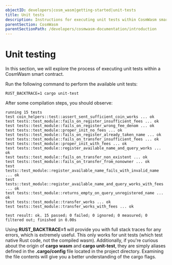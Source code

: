 ```yaml
---
objectID: developers|cosm_wasm|getting-started|unit-tests
title: Unit tests
description: Instructions for executing unit tests within CosmWasm smart contracts
parentSection: CosmWasm
parentSectionPath: /developers/cosmwasm-documentation/introduction
---
```


# Unit testing

In this section, we will explore the process of executing unit tests within a CosmWasm smart contract.

Run the following command to perform the available unit tests:

```shell
RUST_BACKTRACE=1 cargo unit-test
```

After some compilation steps, you should observe:

```text
running 15 tests
test coin_helpers::test::assert_sent_sufficient_coin_works ... ok
test tests::test_module::fails_on_register_insufficient_fees ... ok
test tests::test_module::fails_on_register_wrong_fee_denom ... ok
test tests::test_module::proper_init_no_fees ... ok
test tests::test_module::fails_on_register_already_taken_name ... ok
test tests::test_module::fails_on_transfer_insufficient_fees ... ok
test tests::test_module::proper_init_with_fees ... ok
test tests::test_module::register_available_name_and_query_works ... ok
test tests::test_module::fails_on_transfer_non_existent ... ok
test tests::test_module::fails_on_transfer_from_nonowner ... ok
test tests::test_module::register_available_name_fails_with_invalid_name ... ok
test tests::test_module::register_available_name_and_query_works_with_fees ... ok
test tests::test_module::returns_empty_on_query_unregistered_name ... ok
test tests::test_module::transfer_works ... ok
test tests::test_module::transfer_works_with_fees ... ok

test result: ok. 15 passed; 0 failed; 0 ignored; 0 measured; 0 filtered out; finished in 0.00s
```

Using **RUST_BACKTRACE=1** will provide you with full stack traces for any errors, which is extremely useful. This only works for unit tests (which test native Rust code, not the compiled wasm). Additionally, if you're curious about the origin of **cargo wasm** and **cargo unit-test**, they are simply aliases defined in the **.cargo/config** file located in the project directory. Examining the file contents will give you a better understanding of the cargo flags.